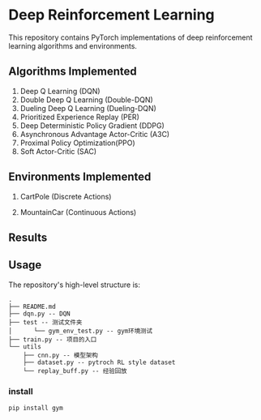 # Deep Reinforcement Learning

This repository contains PyTorch implementations of deep reinforcement learning algorithms and environments.

## Algorithms Implemented

1. Deep Q Learning (DQN)
2. Double Deep Q Learning (Double-DQN)
3. Dueling Deep Q Learning (Dueling-DQN)
4. Prioritized Experience Replay (PER)
5. Deep Deterministic Policy Gradient (DDPG)
6. Asynchronous Advantage Actor-Critic (A3C)
7. Proximal Policy Optimization(PPO)
8. Soft Actor-Critic (SAC)

## Environments Implemented

1. CartPole (Discrete Actions)

2. MountainCar (Continuous Actions)

## Results

## Usage

The repository's high-level structure is:

```
.
├── README.md
├── dqn.py -- DQN
├── test -- 测试文件夹
│      └── gym_env_test.py -- gym环境测试
├── train.py -- 项目的入口
└── utils
    ├── cnn.py -- 模型架构
    ├── dataset.py -- pytroch RL style dataset
    └── replay_buff.py -- 经验回放
```

### install

```shell
pip install gym
```
